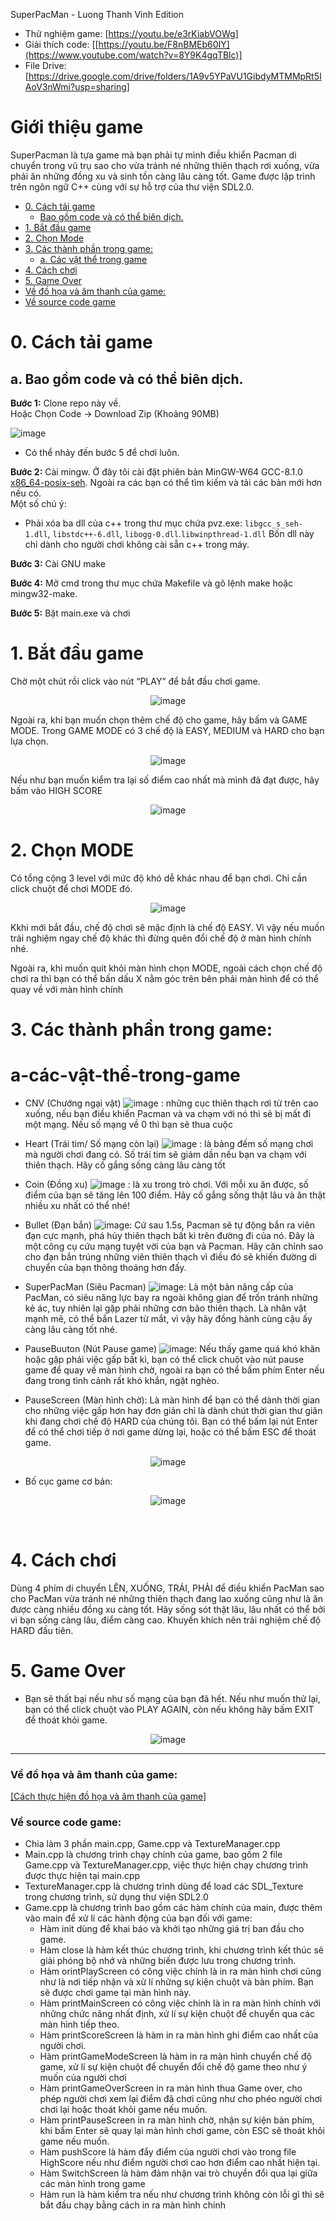SuperPacMan - Luong Thanh Vinh Edition

- Thử nghiệm game: [https://youtu.be/e3rKiabVOWg]
- Giải thích code: [[https://youtu.be/F8nBMEb60IY](https://www.youtube.com/watch?v=8Y9K4gqTBlc)]
- File Drive: [https://drive.google.com/drive/folders/1A9v5YPaVU1GibdyMTMMpRt5IAoV3nWmi?usp=sharing]
# Giới thiệu game

SuperPacman là tựa game mà bạn phải tự mình điều khiển Pacman di chuyển trong vũ trụ sao cho
vừa tránh né những thiên thạch rơi xuống, vừa phải ăn những đồng xu và sinh tồn càng lâu càng
tốt. Game được lập trình trên ngôn ngữ C++ cùng với sự hỗ trợ của thư viện SDL2.0.

- [0. Cách tải game](#0-cách-tải-game)
    * [Bao gồm code và có thể biên dịch.](#a-bao-gồm-code-và-có-thể-biên-dịch)
- [1. Bắt đầu game](#1-bắt-đầu-game)
- [2. Chọn Mode](#2-chọn-Mode)
- [3. Các thành phần trong game:](#3-các-thành-phần-trong-game)
   * [a. Các vật thể trong game](#a-các-vật-thể-trong-game)
- [4. Cách chơi](#4-cách-chơi)
- [5. Game Over](#5-Game-over)
- [Về đồ họa và âm thanh của game:](#về-đồ-họa-và-âm-thanh-của-game)
- [Về source code game](#về-source-code-game)

# 0. Cách tải game


## a. Bao gồm code và có thể biên dịch.

**Bước 1:** Clone repo này về. <br/>
Hoặc Chọn Code -> Download Zip (Khoảng 90MB)

![image](Input/HuongDan/1.png)

- Có thể nhảy đến bước 5 để chơi luôn.

**Bước 2:** Cài mingw. Ở đây tôi cài đặt phiên bản MinGW-W64
GCC-8.1.0 [x86_64-posix-seh](https://sourceforge.net/projects/mingw-w64/files/Toolchains%20targetting%20Win64/Personal%20Builds/mingw-builds/8.1.0/threads-posix/seh/x86_64-8.1.0-release-posix-seh-rt_v6-rev0.7z/download). Ngoài ra các bạn có thể tìm kiếm và tải các bản mới hơn nếu có.<br/>
Một số chú ý: <br/>

- Phải xóa ba dll của c++ trong thư mục chứa pvz.exe: `libgcc_s_seh-1.dll`, `libstdc++-6.dll`, `libogg-0.dll`.`libwinpthread-1.dll` Bốn dll này chỉ dành cho người chơi không cài sẵn c++ trong máy.

**Bước 3:** Cài GNU make

**Bước 4:** Mở cmd trong thư mục chứa Makefile và gõ lệnh make hoặc mingw32-make.

**Bước 5:** Bật main.exe và chơi

# 1. Bắt đầu game

Chờ một chút rồi click vào nút “PLAY” để bắt đầu chơi game.
<div style="text-align: center;">

![image](Input/HuongDan/2.png)

</div>


Ngoài ra, khi bạn muốn chọn thêm chế độ cho game, hãy bấm và GAME MODE. Trong GAME MODE có 3 chế độ là EASY, MEDIUM và HARD cho bạn lựa chọn.

<div style="text-align: center;">

![image](Input/HuongDan/3.png)

</div>

Nếu như bạn muốn kiểm tra lại số điểm cao nhất mà mình đã đạt được, hãy bấm vào HIGH SCORE

<div style="text-align: center;">

![image](Input/HuongDan/4.png)

</div>

# 2. Chọn MODE

Có tổng cộng 3 level với mức độ khó dễ khác nhau để bạn chơi. Chỉ cần click chuột để chơi MODE đó.
<div style="text-align: center;">

![image](Input/HuongDan/3.png)
</div>


Kkhi mới bắt đầu, chế độ chơi sẽ mặc định là chế độ EASY. Vì vậy nếu muốn trải nghiệm ngay chế độ khác thì đừng quên đổi chế độ ở màn hình chính nhé.

Ngoài ra, khi muốn quit khỏi màn hình chọn MODE, ngoài cách chọn chế độ chơi ra thì bạn có thể bấn dấu X nằm góc trên bên phải màn hình để có thể quay về với màn hình chính

# 3. Các thành phần trong game:
   # a-các-vật-thể-trong-game
-    CNV (Chướng ngại vật) ![image](Input/img/CNV.png)
     : những cục thiên thạch rơi từ trên cao xuống, nếu bạn điều khiển Pacman và va chạm      với nó thì sẽ bị mất đi một mạng. Nếu số mạng về 0 thì bạn sẽ thua cuộc

-    Heart (Trái tim/ Số mạng còn lại) ![image](Input/img/3.png)
     : là bảng đếm số mạng chơi mà người chơi đang có. Số trái tim sẽ giảm dần nếu bạn        va chạm với thiên thạch. Hãy cố gắng sống càng lâu càng tốt

-    Coin (Đồng xu) ![image](Input/img/coin.png)
     : là xu trong trò chơi. Với mỗi xu ăn được, số điểm của bạn sẽ tăng lên 100 điểm.        Hãy cố gắng sống thật lâu và ăn thật nhiều xu nhất có thể nhé!

-    Bullet (Đạn bắn) ![image](Input/img/Bullet.png): Cứ sau 1.5s, Pacman sẽ tự động bắn ra viên đạn cực mạnh, phá hủy thiên thạch bất kì trên đường đi của nó. Đây là một công cụ cứu mạng tuyệt vời của bạn và Pacman. Hãy căn chỉnh sao cho đạn bắn trúng những viên thiên thạch vì điều đó sẽ khiến đường di chuyển của bạn thông thoáng hơn đấy.

-    SuperPacMan (Siêu Pacman) ![image](Input/img/SuperPacMan.png):
     Là một bản nâng cấp của PacMan, có siêu năng lực bay ra ngoài không gian để trốn tránh những kẻ ác, tuy nhiên lại gặp phải những cơn bão thiên thạch. Là nhân vật mạnh mẽ, có thể bắn Lazer từ mắt, vì vậy hãy đồng hành cùng cậu ấy càng lâu càng tốt nhé.

-    PauseBuuton (Nút Pause game) ![image](Input/img/pausebutton.png): Nếu thấy game quá khó khăn hoặc gặp phải việc gấp bất kì, bạn có thể click chuột vào nút pause game để quay về màn hình chờ, ngoài ra bạn có thể bấm phím Enter nếu đang trong tình cảnh rất khó khắn, ngặt nghèo.

-   PauseScreen (Màn hình chờ): Là màn hình để bạn có thể dành thời gian cho những việc gấp hơn hay đơn giản chỉ là dành chút thời gian thư giãn khi đang chơi chế độ HARD của chúng tôi. Bạn có thể bấm lại nút Enter để có thể chơi tiếp ở nơi game dừng lại, hoặc có thể bấm ESC để thoát game.

<div style="text-align: center;">

![image](Input/HuongDan/6.png)
</div>

- Bố cục game cơ bản:

<div style="text-align: center;">

![image](Input/HuongDan/5.png)
</div>

 

# 4. Cách chơi

Dùng 4 phím di chuyển LÊN, XUỐNG, TRÁI, PHẢI để điều khiển PacMan sao cho PacMan vừa tránh né những thiên thạch đang lao xuống cũng như là ăn được càng nhiều đồng xu càng tốt. Hãy sống sót thật lâu, lâu nhất có thể bởi vì bạn sống càng lâu, điểm càng cao. Khuyến khích nên trải nghiệm chế độ HARD đầu tiên.


# 5. Game Over

- Bạn sẽ thất bại nếu như số mạng của bạn đã hết. Nếu như muốn thử lại, bạn có thể click chuột vào PLAY AGAIN, còn nếu không hãy bấm EXIT để thoát khỏi game.

<div style="text-align: center;">

![image](Input/HuongDan/7.png)
</div>

---

### Về đồ họa và âm thanh của game:

[[Cách thực hiện đồ họa và âm thanh của game]](src/DoHoaGame.txt)

### Về source code game:
- Chia làm 3 phần main.cpp, Game.cpp và TextureManager.cpp
- Main.cpp là chương trình chạy chính của game, bao gồm 2 file Game.cpp và TextureManager.cpp, việc thực hiện chạy chương trình được thực hiện tại main.cpp
- TextureManager.cpp là chương trình dùng để load các SDL_Texture trong chương trình, sử dụng thư viện SDL2.0
- Game.cpp là chương trình bao gồm các hàm chính của main, được thêm vào main để xử lí các hành động của bạn đối với game:
  * Hàm init dùng để khai báo và khởi tạo những giá trị ban đầu cho game.
  * Hàm close là hàm kết thúc chương trình, khi chương trình kết thúc sẽ giải phóng bộ nhớ và những biến được lưu trong chương trình.
  * Hàm orintPlayScreen có công việc chính là in ra màn hình chơi cũng như là nơi tiếp nhận và xử lí những sự kiện chuột và bàn phím. Bạn sẽ được chơi game tại màn hình này.
  * Hàm printMainScreen có công việc chính là in ra màn hình chính với những chức năng nhất định, xử lí sự kiện chuột để chuyển qua các màn hình tiếp theo.
  * Hàm printScoreScreen là hàm in ra màn hình ghi điểm cao nhất của người chơi.
  * Hàm printGameModeScreen là hàm in ra màn hình chuyển chế độ game, xử lí sự kiện chuột để chuyển đổi chế độ game theo như ý muốn của người chơi
  * Hàm printGameOverScreen in ra màn hình thua Game over, cho phép người chơi xem lại điểm đã chơi cũng như cho phéo người chơi chơi lại hoặc thoát khỏi game nếu muốn.
  * Hàm printPauseScreen in ra màn hình chờ, nhận sự kiện bàn phím, khi bấm Enter sẽ quay lại màn hình chơi game, còn ESC sẽ thoát khỏi game nếu muốn.
  * Hàm pushScore là hàm đẩy điểm của người chơi vào trong file HighScore nếu như điểm người chơi cao hơn điểm cao nhất hiện tại.
  * Hàm SwitchScreen là hàm đảm nhận vai trò chuyển đổi qua lại giữa các màn hình trong game
  * Hàm run là hàm kiểm tra nếu như chương trình không còn lỗi gì thì sẽ bắt đầu chạy bằng cách in ra màn hình chính
